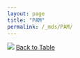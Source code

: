 ```yaml
---
layout: page
title: "PAM"
permalink: /_mds/PAM/
---
```


![](../../alns_9.28.22/aln_5HSAA076470_0.986.png?raw=true
)
[Back to Table](../../display)
